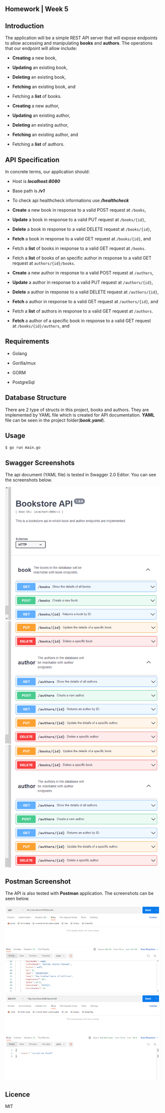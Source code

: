 ## Homework | Week 5

## Introduction

The application will be a simple REST API server that will expose endpoints to allow accessing and manipulating **books** and **authors**. The operations that our endpoint will allow include:

- **Creating** a new book,

- **Updating** an existing book,

- **Deleting** an existing book,

- **Fetching** an existing book, and

- Fetching a **list** of books.

- **Creating** a new author,

- **Updating** an existing author,

- **Deleting** an existing author,

- **Fetching** an existing author, and

- Fetching a **list** of authors.

## API Specification

In concrete terms, our application should:

* Host is  ***localhost:8080***

* Base path is ***/v1***

* To check api healthcheck informations use ***/healthcheck***
- **Create** a new book in response to a valid POST request at `/books`,

- **Update** a book in response to a valid PUT request at `/books/{id}`,

- **Delete** a book in response to a valid DELETE request at `/books/{id}`,

- **Fetch** a book in response to a valid GET request at `/books/{id}`, and

- Fetch a **list** of books in response to a valid GET request at `/books`.

- Fetch a **list** of books of an specific author in response to a valid GET request at `authors/{id}/books`.

- **Create** a new author in response to a valid POST request at `/authors`,

- **Update** a author in response to a valid PUT request at `/authors/{id}`,

- **Delete** a author in response to a valid DELETE request at `/authors/{id}`,

- **Fetch** a author in response to a valid GET request at `/authors/{id}`, and

- Fetch a **list** of authors in response to a valid GET request at `/authors`.

- **Fetch** a author of a specific book in response to a valid GET request at `/books/{id}/authors`, and

## Requirements

* Golang

* Gorilla/mux

* GORM

* PostgreSql

## Database Structure

There are 2 type of structs in this project, books and authors. They are implemented by YAML file which is created for API documentation. **YAML** file can be seen in the project folder(***book.yaml***).

## Usage

```[console]
$ go run main.go
```

## Swagger Screenshots

The api document (YAML file) is tested in Swagger 2.0 Editor. You can see the screenshots below.

![ss1](images/swagger1.png)
![ss2](images/swagger2.png)
![ss2](images/swagger2.png)

## Postman Screenshot

The API is also tested with **Postman** application. The screenshots can be seen below.

![postman1](images/postman1.png)
![postman2](images/postman2.png)

## Licence

MIT
